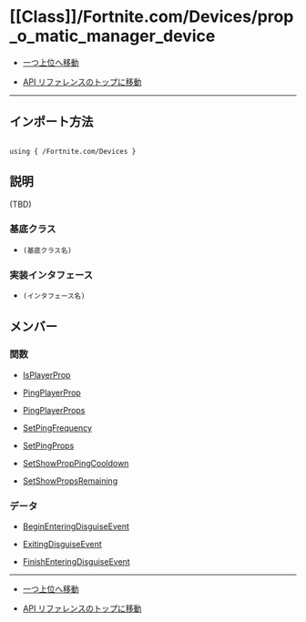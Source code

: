 # [[Class]]/Fortnite.com/Devices/prop_o_matic_manager_device

- [一つ上位へ移動](../main.md)

- [API リファレンスのトップに移動](/main.md)

---

## インポート方法

```verse

using { /Fortnite.com/Devices }

```

## 説明

(TBD)

### 基底クラス

- `(基底クラス名)`

### 実装インタフェース

- `(インタフェース名)`

## メンバー

### 関数

- [IsPlayerProp](./F_IsPlayerProp/main.md)

- [PingPlayerProp](./F_PingPlayerProp/main.md)

- [PingPlayerProps](./F_PingPlayerProps/main.md)

- [SetPingFrequency](./F_SetPingFrequency/main.md)

- [SetPingProps](./F_SetPingProps/main.md)

- [SetShowPropPingCooldown](./F_SetShowPropPingCooldown/main.md)

- [SetShowPropsRemaining](./F_SetShowPropsRemaining/main.md)

### データ

- [BeginEnteringDisguiseEvent](./D_BeginEnteringDisguiseEvent/main.md)

- [ExitingDisguiseEvent](./D_ExitingDisguiseEvent/main.md)

- [FinishEnteringDisguiseEvent](./D_FinishEnteringDisguiseEvent/main.md)

---

- [一つ上位へ移動](../main.md)

- [API リファレンスのトップに移動](/main.md)
